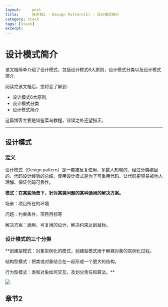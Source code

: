 ```yaml
---
layout:     post
title:      技术栈2 - Design Pattern(1) - 设计模式简介
category: stack
tags: [stack]
excerpt: 
---
```


设计模式简介
=============

该文档简单介绍了设计模式，包括设计模式6大原则，设计模式分类以及设计模式简介.

阅读完该文档后，您将会了解到:

* 设计模式6大原则.
* 设计模式分类
* 设计模式简介

这篇博客主要是借鉴菜鸟教程，错误之处还望指正。

--------------------------------------------------------------------------------

设计模式
----------

### 定义

设计模式（Design pattern）是一套被反复使用、多数人知晓的、经过分类编目的、代码设计经验的总结。使用设计模式是为了可重用代码、让代码更容易被他人理解、保证代码可靠性。

**模式：在某些场景下，针对某类问题的某种通用的解决方案。**

场景：项目所在的环境

问题：约束条件，项目目标等

解决方案：通用、可复用的设计，解决约束达到目标。

### 设计模式的三个分类

**创建型模式：对象实例化的模式，创建型模式用于解耦对象的实例化过程。

结构型模式：把类或对象结合在一起形成一个更大的结构。

行为型模式：类和对象如何交互，及划分责任和算法。**

![](https://hunzino1.github.io/assets/images/2019/design_pattern/kind_of_pattern.png)





章节2
----------

